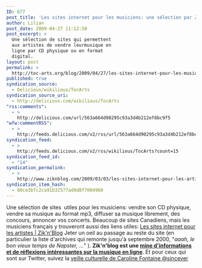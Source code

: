 ```yaml
---
ID: 677
post_title: 'Les sites internet pour les musiciens: une sélection par Zik&rsquo;n&rsquo;Blog'
author: Lilian
post_date: 2009-04-27 11:12:50
post_excerpt: >
  Une sélection de sites qui permettent
  aux artistes de vendre leurmusique en
  ligne par CD physique ou en format
  digital.
layout: post
permalink: >
  http://toc-arts.org/blog/2009/04/27/les-sites-internet-pour-les-musiciens-une-selection-par-ziknblog/
published: true
syndication_source:
  - Delicious/wikilious/TocArts
syndication_source_uri:
  - http://delicious.com/wikilious/TocArts
"rss:comments":
  - >
    http://delicious.com/url/563a664d90295c93a3d4b212ef8bc9f5
"wfw:commentRSS":
  - >
    http://feeds.delicious.com/v2/rss/url/563a664d90295c93a3d4b212ef8bc9f5
syndication_feed:
  - >
    http://feeds.delicious.com/v2/rss/wikilious/TocArts?count=15
syndication_feed_id:
  - "14"
syndication_permalink:
  - >
    http://www.ziknblog.com/2009/03/03/les-sites-internet-pour-les-artistes/
syndication_item_hash:
  - 80ce3bfc2ca91b32577ad9d8f7004960
---
```

Une sélection de sites  utiles pour les musiciens: vendre son CD physique, vendre sa musique au format mp3, diffuser sa musique librement, des concours, annoncer vos concerts. Beaucoup de sites Canadiens, mais les musiciens français y trouveront aussi des liens utiles: [Les sites internet pour les artistes | Zik'n'Blog][1] Jeter un oeil au passage au reste du site (en particulier la liste d'archives qui remonte jusqu'à septembre 2000, "*aaah, le bon vieux temps de Napster, ...*" ). **Zik'n'blog est une [mine d'informations et de réflexions intéressantes sur la musique en ligne][2]**. Et pour ceux qui sont sur Twitter, suivez la [veille culturelle de ][3]<span class="bio"><a title="twitter veille culturelle" href="http://twitter.com/sincever">Caroline Fontaine @sincever</a> </span>

 [1]: http://www.ziknblog.com/2009/03/03/les-sites-internet-pour-les-artistes/ "sites internet pour les artistes"
 [2]: http://www.ziknblog.com/ "musique en ligne"
 [3]: http://twitter.com/sincever "twitter veille culturelle"